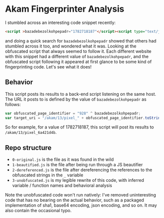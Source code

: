 # Akam Fingerprinter Analysis

I stumbled across an interesting code snippet recently:

```html
<script >bazadebezolkohpepadr="1782718187"</script><script type="text/javascript" src="https://REDACTED/akam/13/REDACTED"  defer></script>
```

and doing a quick search for `bazadebezolkohpepadr` showed that others had stumbled across it too, and wondered what it was. Looking at the obfuscated script that always seemed to follow it. Each different website with this snippet had a different value of `bazadebezolkohpepadr`, and the obfuscated script following it appeared at first glance to be some kind of fingerprinting code. Let's see what it does!

## Behavior

This script posts its results to a back-end script listening on the same host. The URL it posts to is defined by the value of `bazadebezolkohpepadr` as follows:
```javascript
var obfuscated_page_identifier = "928" ^ bazadebezolkohpepadr;
var target_uri = "/akam/13/pixel_" + obfuscated_page_identifier.toString(16);
```
So for example, for a value of 1782718187, this script will post its results to
`/akam/13/pixel_6a421d4b`.

## Repo structure

* `0-original.js` is the file as it was found in the wild
* `1-beautified.js` is the file after being run through a JS beautifier
* `2-dereferenced.js` is the file after dereferencing the references to the obfuscated strings in the `_` variable
* `3-unobfuscated.js` is my legible rewrite of this code, with inferred variable / function names and behavioral analysis

Note the unobfuscated code won't run natively: I've removed uninteresting code that has no bearing on the actual behavior, such as a packaged implementation of sha1, base64 encoding, json encoding, and so on. It may also contain the occasional typo.